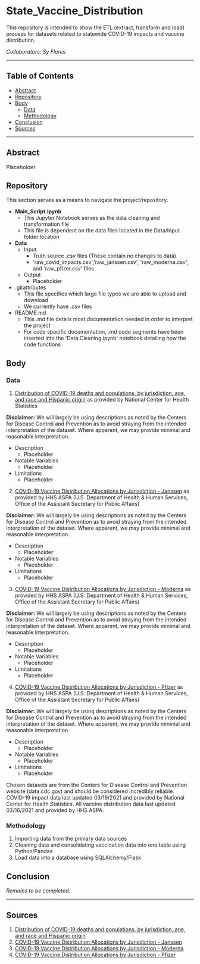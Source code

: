 # State_Vaccine_Distribution
This repository is intended to show the ETL (extract, transform and load) process for datasets related to statewide COVID-19 impacts and vaccine distribution.

*Collaborators: Sy Flores*

---
## **Table of Contents**
- [Abstract](#abstract)
- [Repository](#repository)
- [Body](#body)
  - [Data](#data)
  - [Methodology](#methodology)
- [Conclusion](#conclusion)
- [Sources](#sources)
---
## Abstract
Placeholder

## Repository
This section serves as a means to navigate the project/repository.
- **Main_Script.ipynb**
  - This Jupyter Notebook serves as the data cleaning and transformation file
  - This file is dependent on the data files located in the Data/Input folder location
- **Data**
  - Input
    - Truth source .csv files (These contain no changes to data)
    - 'raw_covid_impacts.csv','raw_janssen.csv', 'raw_moderna.csv', and 'raw_pfizer.csv' files
  - Output
    - Placeholder
- .gitattributes
  - This file specifies which large file types we are able to upload and download
  - We currently have .csv files
- README.md
  - This .md file details most documentation needed in order to interpret the project
  - For code specific documentation, .md code segments have been inserted into the 'Data Cleaning.ipynb' notebook detailing how the code functions

## Body

### Data 
1. [Distribution of COVID-19 deaths and populations, by jurisdiction, age, and race and Hispanic origin](https://data.cdc.gov/NCHS/Distribution-of-COVID-19-deaths-and-populations-by/jwta-jxbg) as provided by National Center for Health Statistics

**Disclaimer:** We will largely be using descriptions as noted by the Centers for Disease Control and Prevention as to avoid straying from the intended interpretation of the dataset. Where apparent, we may provide minimal and reasonable interpretation.
  - Description
    - Placeholder
  - Notable Variables
    - Placeholder
  - Limitations
    - Placeholder

2. [COVID-19 Vaccine Distribution Allocations by Jurisdiction - Janssen](https://data.cdc.gov/Vaccinations/COVID-19-Vaccine-Distribution-Allocations-by-Juris/w9zu-fywh) as provided by HHS ASPA (U.S. Department of Health & Human Services, Office of the Assistant Secretary for Public Affairs)

**Disclaimer:** We will largely be using descriptions as noted by the Centers for Disease Control and Prevention as to avoid straying from the intended interpretation of the dataset. Where apparent, we may provide minimal and reasonable interpretation.
  - Description
    - Placeholder
  - Notable Variables
    - Placeholder
  - Limitations
    - Placeholder

3. [COVID-19 Vaccine Distribution Allocations by Jurisdiction - Moderna](https://data.cdc.gov/Vaccinations/COVID-19-Vaccine-Distribution-Allocations-by-Juris/b7pe-5nws) as provided by HHS ASPA (U.S. Department of Health & Human Services, Office of the Assistant Secretary for Public Affairs)

**Disclaimer:** We will largely be using descriptions as noted by the Centers for Disease Control and Prevention as to avoid straying from the intended interpretation of the dataset. Where apparent, we may provide minimal and reasonable interpretation.
  - Description
    - Placeholder
  - Notable Variables
    - Placeholder
  - Limitations
    - Placeholder

4. [COVID-19 Vaccine Distribution Allocations by Jurisdiction - Pfizer](https://data.cdc.gov/Vaccinations/COVID-19-Vaccine-Distribution-Allocations-by-Juris/saz5-9hgg) as provided by HHS ASPA (U.S. Department of Health & Human Services, Office of the Assistant Secretary for Public Affairs)

**Disclaimer:** We will largely be using descriptions as noted by the Centers for Disease Control and Prevention as to avoid straying from the intended interpretation of the dataset. Where apparent, we may provide minimal and reasonable interpretation.
  - Description
    - Placeholder
  - Notable Variables
    - Placeholder
  - Limitations
    - Placeholder

Chosen datasets are from the Centers for Disease Control and Prevention website (data.cdc.gov) and should be considered incredibly reliable. COVID-19 impact data last updated 03/19/2021 and provided by National Center for Health Statistics. All vaccine distribution data last updated 03/16/2021 and provided by HHS ASPA.

### Methodology
1. Importing data from the primary data sources
2. Cleaning data and consolidating vaccination data into one table using Python/Pandas
3. Load data into a database using SQLAlchemy/Flask

## Conclusion
*Remains to be completed.*

---

## Sources
1. [Distribution of COVID-19 deaths and populations, by jurisdiction, age, and race and Hispanic origin](https://data.cdc.gov/NCHS/Distribution-of-COVID-19-deaths-and-populations-by/jwta-jxbg)
2. [COVID-19 Vaccine Distribution Allocations by Jurisdiction - Janssen](https://data.cdc.gov/Vaccinations/COVID-19-Vaccine-Distribution-Allocations-by-Juris/w9zu-fywh)
3. [COVID-19 Vaccine Distribution Allocations by Jurisdiction - Moderna](https://data.cdc.gov/Vaccinations/COVID-19-Vaccine-Distribution-Allocations-by-Juris/b7pe-5nws)
4. [COVID-19 Vaccine Distribution Allocations by Jurisdiction - Pfizer](https://data.cdc.gov/Vaccinations/COVID-19-Vaccine-Distribution-Allocations-by-Juris/saz5-9hgg)
